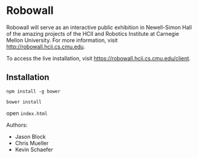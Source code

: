 # Robowall

Robowall will serve as an interactive public exhibition in Newell-Simon Hall of the amazing projects of the HCII and Robotics Institute at Carnegie Mellon University. For more information, visit http://robowall.hcii.cs.cmu.edu.

To access the live installation, visit https://robowall.hcii.cs.cmu.edu/client.

## Installation

```
npm install -g bower
```
```
bower install
```
open `index.html`

Authors:
- Jason Block
- Chris Mueller
- Kevin Schaefer